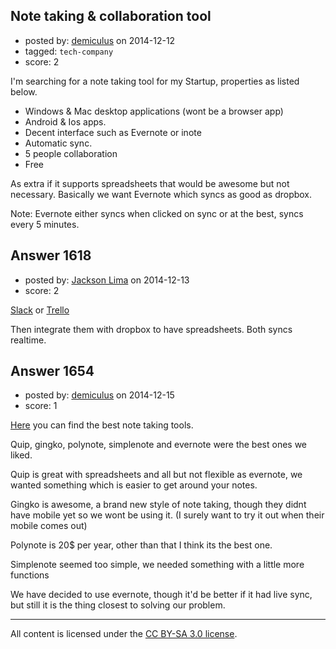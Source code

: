 ## Note taking & collaboration tool

- posted by: [demiculus](https://stackexchange.com/users/5264485/demiculus) on 2014-12-12
- tagged: `tech-company`
- score: 2

I'm searching for a note taking tool for my Startup, properties as listed below.

- Windows & Mac desktop applications (wont be a browser app)
- Android & Ios apps.
- Decent interface such as Evernote or inote
- Automatic sync.
- 5 people collaboration
- Free

As extra if it supports spreadsheets that would be awesome but not necessary. 
Basically we want Evernote which syncs as good as dropbox.

Note: Evernote either syncs when clicked on sync or at the best, syncs every 5 minutes.




## Answer 1618

- posted by: [Jackson Lima](https://stackexchange.com/users/5266430/jackson-lima) on 2014-12-13
- score: 2

<p><a href="http://slack.com" rel="nofollow">Slack</a> or <a href="http://trello.com" rel="nofollow">Trello</a></p>

<p>Then integrate them with dropbox to have spreadsheets.
Both syncs realtime.</p>



## Answer 1654

- posted by: [demiculus](https://stackexchange.com/users/5264485/demiculus) on 2014-12-15
- score: 1

<p><a href="http://www.slant.co/topics/697/~what-are-the-best-cross-platform-note-taking-apps" rel="nofollow">Here</a> you can find the best note taking tools. </p>

<p>Quip, gingko, polynote, simplenote and evernote were the best ones we liked.</p>

<p>Quip is great with spreadsheets and all but not flexible as evernote, we wanted something which is easier to get around your notes.</p>

<p>Gingko is awesome, a brand new style of note taking, though they didnt have mobile yet so we wont be using it. (I surely want to try it out when their mobile comes out)</p>

<p>Polynote is 20$ per year, other than that I think its the best one.</p>

<p>Simplenote seemed too simple, we needed something with a little more functions</p>

<p>We have decided to use evernote, though it'd be better if it had live sync, but still it is the thing closest to solving our problem.</p>




---

All content is licensed under the [CC BY-SA 3.0 license](https://creativecommons.org/licenses/by-sa/3.0/).
